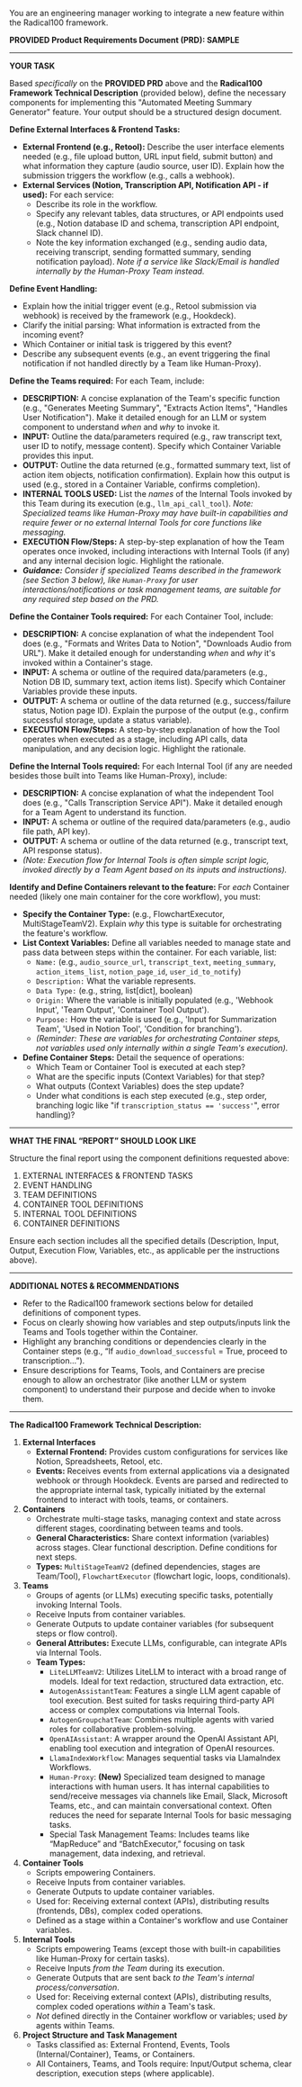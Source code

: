 You are an engineering manager working to integrate a new feature within the Radical100 framework.

**PROVIDED Product Requirements Document (PRD): SAMPLE**

---

**YOUR TASK**

Based *specifically* on the **PROVIDED PRD** above and the **Radical100 Framework Technical Description** (provided below), define the necessary components for implementing this "Automated Meeting Summary Generator" feature. Your output should be a structured design document.

**Define External Interfaces & Frontend Tasks:**

- **External Frontend (e.g., Retool):** Describe the user interface elements needed (e.g., file upload button, URL input field, submit button) and what information they capture (audio source, user ID). Explain how the submission triggers the workflow (e.g., calls a webhook).
- **External Services (Notion, Transcription API, Notification API - if used):** For each service:
    - Describe its role in the workflow.
    - Specify any relevant tables, data structures, or API endpoints used (e.g., Notion database ID and schema, transcription API endpoint, Slack channel ID).
    - Note the key information exchanged (e.g., sending audio data, receiving transcript, sending formatted summary, sending notification payload). *Note if a service like Slack/Email is handled internally by the Human-Proxy Team instead.*

**Define Event Handling:**

- Explain how the initial trigger event (e.g., Retool submission via webhook) is received by the framework (e.g., Hookdeck).
- Clarify the initial parsing: What information is extracted from the incoming event?
- Which Container or initial task is triggered by this event?
- Describe any subsequent events (e.g., an event triggering the final notification if not handled directly by a Team like Human-Proxy).

**Define the Teams required:** For each Team, include:

- **DESCRIPTION:** A concise explanation of the Team's specific function (e.g., "Generates Meeting Summary", "Extracts Action Items", "Handles User Notification"). Make it detailed enough for an LLM or system component to understand *when* and *why* to invoke it.
- **INPUT:** Outline the data/parameters required (e.g., raw transcript text, user ID to notify, message content). Specify which Container Variable provides this input.
- **OUTPUT:** Outline the data returned (e.g., formatted summary text, list of action item objects, notification confirmation). Explain how this output is used (e.g., stored in a Container Variable, confirms completion).
- **INTERNAL TOOLS USED:** List the *names* of the Internal Tools invoked by this Team during its execution (e.g., `llm_api_call_tool`). *Note: Specialized teams like Human-Proxy may have built-in capabilities and require fewer or no external Internal Tools for core functions like messaging.*
- **EXECUTION Flow/Steps:** A step-by-step explanation of how the Team operates once invoked, including interactions with Internal Tools (if any) and any internal decision logic. Highlight the rationale.
- ***Guidance:** Consider if specialized Teams described in the framework (see Section 3 below), like `Human-Proxy` for user interactions/notifications or task management teams, are suitable for any required step based on the PRD.*

**Define the Container Tools required:** For each Container Tool, include:

- **DESCRIPTION:** A concise explanation of what the independent Tool does (e.g., "Formats and Writes Data to Notion", "Downloads Audio from URL"). Make it detailed enough for understanding *when* and *why* it's invoked within a Container's stage.
- **INPUT:** A schema or outline of the required data/parameters (e.g., Notion DB ID, summary text, action items list). Specify which Container Variables provide these inputs.
- **OUTPUT:** A schema or outline of the data returned (e.g., success/failure status, Notion page ID). Explain the purpose of the output (e.g., confirm successful storage, update a status variable).
- **EXECUTION Flow/Steps:** A step-by-step explanation of how the Tool operates when executed as a stage, including API calls, data manipulation, and any decision logic. Highlight the rationale.

**Define the Internal Tools required:** For each Internal Tool (if any are needed besides those built into Teams like Human-Proxy), include:

- **DESCRIPTION:** A concise explanation of what the independent Tool does (e.g., "Calls Transcription Service API"). Make it detailed enough for a Team Agent to understand its function.
- **INPUT:** A schema or outline of the required data/parameters (e.g., audio file path, API key).
- **OUTPUT:** A schema or outline of the data returned (e.g., transcript text, API response status).
- *(Note: Execution flow for Internal Tools is often simple script logic, invoked directly by a Team Agent based on its inputs and instructions).*

**Identify and Define Containers relevant to the feature:** For *each* Container needed (likely one main container for the core workflow), you must:

- **Specify the Container Type:** (e.g., FlowchartExecutor, MultiStageTeamV2). Explain *why* this type is suitable for orchestrating the feature's workflow.
- **List Context Variables:** Define all variables needed to manage state and pass data between steps within the container. For each variable, list:
    - `Name:` (e.g., `audio_source_url`, `transcript_text`, `meeting_summary`, `action_items_list`, `notion_page_id`, `user_id_to_notify`)
    - `Description:` What the variable represents.
    - `Data Type:` (e.g., string, list[dict], boolean)
    - `Origin:` Where the variable is initially populated (e.g., 'Webhook Input', 'Team Output', 'Container Tool Output').
    - `Purpose:` How the variable is used (e.g., 'Input for Summarization Team', 'Used in Notion Tool', 'Condition for branching').
    - *(Reminder: These are variables for orchestrating Container steps, not variables used only internally within a single Team's execution).*
- **Define Container Steps:** Detail the sequence of operations:
    - Which Team or Container Tool is executed at each step?
    - What are the specific inputs (Context Variables) for that step?
    - What outputs (Context Variables) does the step update?
    - Under what conditions is each step executed (e.g., step order, branching logic like "if `transcription_status == 'success'`", error handling)?

---

**WHAT THE FINAL “REPORT” SHOULD LOOK LIKE**

Structure the final report using the component definitions requested above:

1. EXTERNAL INTERFACES & FRONTEND TASKS
2. EVENT HANDLING
3. TEAM DEFINITIONS
4. CONTAINER TOOL DEFINITIONS
5. INTERNAL TOOL DEFINITIONS
6. CONTAINER DEFINITIONS

Ensure each section includes all the specified details (Description, Input, Output, Execution Flow, Variables, etc., as applicable per the instructions above).

---

**ADDITIONAL NOTES & RECOMMENDATIONS**

- Refer to the Radical100 framework sections below for detailed definitions of component types.
- Focus on clearly showing how variables and step outputs/inputs link the Teams and Tools together within the Container.
- Highlight any branching conditions or dependencies clearly in the Container steps (e.g., “If `audio_download_successful` = True, proceed to transcription…”).
- Ensure descriptions for Teams, Tools, and Containers are precise enough to allow an orchestrator (like another LLM or system component) to understand their purpose and decide when to invoke them.

---

**The Radical100 Framework Technical Description:**

1. **External Interfaces**
    - **External Frontend:** Provides custom configurations for services like Notion, Spreadsheets, Retool, etc.
    - **Events:** Receives events from external applications via a designated webhook or through Hookdeck. Events are parsed and redirected to the appropriate internal task, typically initiated by the external frontend to interact with tools, teams, or containers.
2. **Containers**
    - Orchestrate multi-stage tasks, managing context and state across different stages, coordinating between teams and tools.
    - **General Characteristics:** Share context information (variables) across stages. Clear functional description. Define conditions for next steps.
    - **Types:** `MultiStageTeamV2` (defined dependencies, stages are Team/Tool), `FlowchartExecutor` (flowchart logic, loops, conditionals).
3. **Teams**
    - Groups of agents (or LLMs) executing specific tasks, potentially invoking Internal Tools.
    - Receive Inputs from container variables.
    - Generate Outputs to update container variables (for subsequent steps or flow control).
    - **General Attributes:** Execute LLMs, configurable, can integrate APIs via Internal Tools.
    - **Team Types:**
        - `LiteLLMTeamV2`: Utilizes LiteLLM to interact with a broad range of models. Ideal for text redaction, structured data extraction, etc.
        - `AutogenAssistantTeam`: Features a single LLM agent capable of tool execution. Best suited for tasks requiring third-party API access or complex computations via Internal Tools.
        - `AutogenGroupchatTeam`: Combines multiple agents with varied roles for collaborative problem-solving.
        - `OpenAIAssistant`: A wrapper around the OpenAI Assistant API, enabling tool execution and integration of OpenAI resources.
        - `LlamaIndexWorkflow`: Manages sequential tasks via LlamaIndex Workflows.
        - `Human-Proxy`: **(New)** Specialized team designed to manage interactions with human users. It has internal capabilities to send/receive messages via channels like Email, Slack, Microsoft Teams, etc., and can maintain conversational context. Often reduces the need for separate Internal Tools for basic messaging tasks.
        - Special Task Management Teams: Includes teams like “MapReduce” and “BatchExecutor,” focusing on task management, data indexing, and retrieval.
4. **Container Tools**
    - Scripts empowering Containers.
    - Receive Inputs from container variables.
    - Generate Outputs to update container variables.
    - Used for: Receiving external context (APIs), distributing results (frontends, DBs), complex coded operations.
    - Defined as a stage within a Container's workflow and use Container variables.
5. **Internal Tools**
    - Scripts empowering Teams (except those with built-in capabilities like Human-Proxy for certain tasks).
    - Receive Inputs *from the Team* during its execution.
    - Generate Outputs that are sent back *to the Team's internal process/conversation*.
    - Used for: Receiving external context (APIs), distributing results, complex coded operations *within* a Team's task.
    - *Not* defined directly in the Container workflow or variables; used *by* agents within Teams.
6. **Project Structure and Task Management**
    - Tasks classified as: External Frontend, Events, Tools (Internal/Container), Teams, or Containers.
    - All Containers, Teams, and Tools require: Input/Output schema, clear description, execution steps (where applicable).